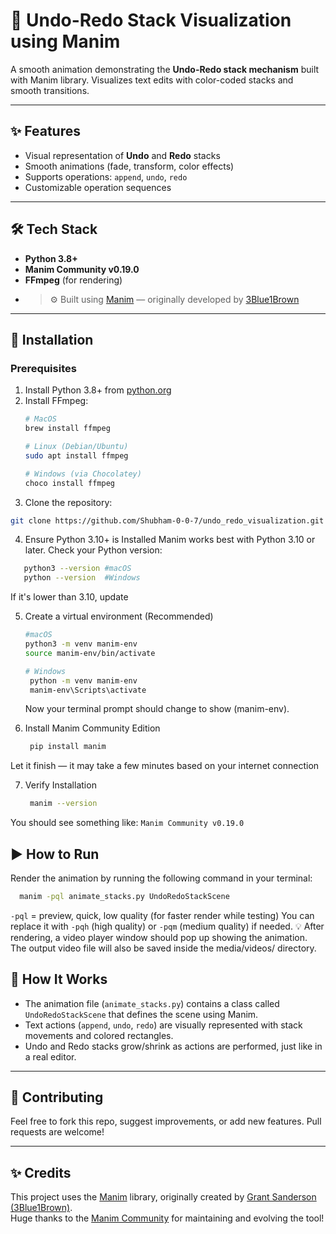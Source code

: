 # 🔁 Undo-Redo Stack Visualization using Manim

A smooth animation demonstrating the **Undo-Redo stack mechanism** built with Manim library. Visualizes text edits with color-coded stacks and smooth transitions.

---

## ✨ Features
- Visual representation of **Undo** and **Redo** stacks  
- Smooth animations (fade, transform, color effects)  
- Supports operations: `append`, `undo`, `redo`  
- Customizable operation sequences  

---

## 🛠️ Tech Stack
- **Python 3.8+**  
- **Manim Community v0.19.0**  
- **FFmpeg** (for rendering)
- > ⚙️ Built using [Manim](https://github.com/ManimCommunity/manim) — originally developed by [3Blue1Brown](https://www.3blue1brown.com/)


---

## 🚀 Installation

### Prerequisites
1. Install Python 3.8+ from [python.org](https://www.python.org/downloads/)
2. Install FFmpeg:
   ```bash
   # MacOS
   brew install ffmpeg
   
   # Linux (Debian/Ubuntu)
   sudo apt install ffmpeg
   
   # Windows (via Chocolatey)
   choco install ffmpeg

3. Clone the repository:
```bash
git clone https://github.com/Shubham-0-0-7/undo_redo_visualization.git
```

4. Ensure Python 3.10+ is Installed
   Manim works best with Python 3.10 or later.
   Check your Python version:
```bash
   python3 --version #macOS
   python --version  #Windows
```
If it's lower than 3.10, update 

5. Create a virtual environment (Recommended)
   ```bash
   #macOS
   python3 -m venv manim-env
   source manim-env/bin/activate 
   ```
   ```bash
   # Windows
    python -m venv manim-env
    manim-env\Scripts\activate
   ```       
   Now your terminal prompt should change to show (manim-env).

6. Install Manim Community Edition
   ```bash
    pip install manim
   ```
Let it finish — it may take a few minutes based on your internet connection

7. Verify Installation
   ```bash
    manim --version
   ```
You should see something like: `Manim Community v0.19.0`

## ▶️ How to Run

Render the animation by running the following command in your terminal:

```bash
  manim -pql animate_stacks.py UndoRedoStackScene
```
`-pql` = preview, quick, low quality (for faster render while testing)
You can replace it with `-pqh` (high quality) or `-pqm` (medium quality) if needed.
💡 After rendering, a video player window should pop up showing the animation.
The output video file will also be saved inside the media/videos/ directory.

## 🧠 How It Works

- The animation file (`animate_stacks.py`) contains a class called `UndoRedoStackScene` that defines the scene using Manim.
- Text actions (`append`, `undo`, `redo`) are visually represented with stack movements and colored rectangles.
- Undo and Redo stacks grow/shrink as actions are performed, just like in a real editor.

---

## 🤝 Contributing

Feel free to fork this repo, suggest improvements, or add new features. Pull requests are welcome!

---

## ✨ Credits

This project uses the [Manim](https://github.com/ManimCommunity/manim) library, originally created by [Grant Sanderson (3Blue1Brown)](https://www.3blue1brown.com/).  
Huge thanks to the [Manim Community](https://www.manim.community/) for maintaining and evolving the tool!


